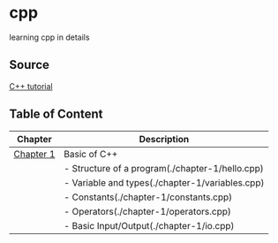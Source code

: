 # cpp

learning cpp in details

## Source

[C++ tutorial](https://cplusplus.com)

## Table of Content

| Chapter                  | Description                                     |
| ------------------------ | ----------------------------------------------- |
| [Chapter 1](./chapter-1) | Basic of C++                                    |
|                          | - Structure of a program(./chapter-1/hello.cpp) |
|                          | - Variable and types(./chapter-1/variables.cpp) |
|                          | - Constants(./chapter-1/constants.cpp)          |
|                          | - Operators(./chapter-1/operators.cpp)          |
|                          | - Basic Input/Output(./chapter-1/io.cpp)        |
